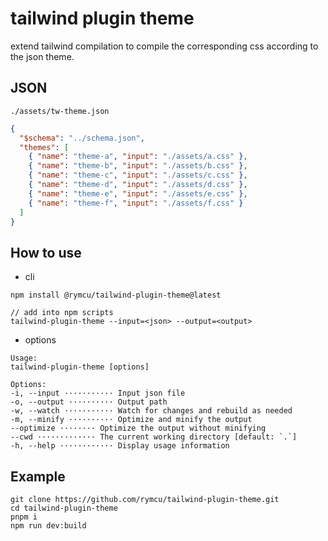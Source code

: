 # tailwind plugin theme

extend tailwind compilation to compile the corresponding css according to the json theme.

## JSON

`./assets/tw-theme.json`

```json
{
  "$schema": "../schema.json",
  "themes": [
    { "name": "theme-a", "input": "./assets/a.css" },
    { "name": "theme-b", "input": "./assets/b.css" },
    { "name": "theme-c", "input": "./assets/c.css" },
    { "name": "theme-d", "input": "./assets/d.css" },
    { "name": "theme-e", "input": "./assets/e.css" },
    { "name": "theme-f", "input": "./assets/f.css" }
  ]
}
```

## How to use

- cli

```
npm install @rymcu/tailwind-plugin-theme@latest

// add into npm scripts
tailwind-plugin-theme --input=<json> --output=<output>
```

- options

```
Usage:
tailwind-plugin-theme [options]

Options:
-i, --input ··········· Input json file
-o, --output ·········· Output path
-w, --watch ··········· Watch for changes and rebuild as needed
-m, --minify ·········· Optimize and minify the output
--optimize ········ Optimize the output without minifying
--cwd ············· The current working directory [default: `.`]
-h, --help ············ Display usage information

```

## Example

```
git clone https://github.com/rymcu/tailwind-plugin-theme.git
cd tailwind-plugin-theme
pnpm i
npm run dev:build
```
